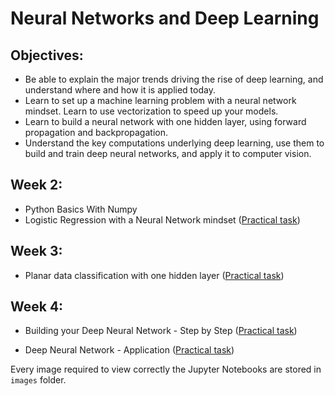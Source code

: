 # Neural Networks and Deep Learning

## Objectives:
- Be able to explain the major trends driving the rise of deep learning, and understand where and how it is applied today.
- Learn to set up a machine learning problem with a neural network mindset. Learn to use vectorization to speed up your models.
- Learn to build a neural network with one hidden layer, using forward propagation and backpropagation.
- Understand the key computations underlying deep learning, use them to build and train deep neural networks, and apply it to computer vision.

## Week 2:
- Python Basics With Numpy
- Logistic Regression with a Neural Network mindset ([Practical task](https://github.com/Kochurovskyi/Deep_Neural_Network_Projects/blob/main/Courses%20(COURSERA)/1.%20Neural%20Networks%20and%20Deep%20Learning/Week%202/Logistic%20Regression%20as%20a%20Neural%20Network/Logistic_Regression_with_a_Neural_Network_mindset_v6a.ipynb))

## Week 3:
- Planar data classification with one hidden layer ([Practical task](https://github.com/Kochurovskyi/Deep_Neural_Network_Projects/blob/main/Courses%20(COURSERA)/1.%20Neural%20Networks%20and%20Deep%20Learning/Week%203/Planar%20data%20classification%20with%20one%20hidden%20layer/Planar_data_classification_with_onehidden_layer_v6c.ipynb))


## Week 4:
- Building your Deep Neural Network - Step by Step ([Practical task](https://github.com/Kochurovskyi/Deep_Neural_Network_Projects/blob/main/Courses%20(COURSERA)/1.%20Neural%20Networks%20and%20Deep%20Learning/Week%204/Building%20your%20Deep%20Neural%20Network%20-%20Step%20by%20Step/Building_your_Deep_Neural_Network_Step_by_Step_v8a.ipynb))

- Deep Neural Network - Application ([Practical task](https://github.com/Kochurovskyi/Deep_Neural_Network_Projects/blob/main/Courses%20(COURSERA)/1.%20Neural%20Networks%20and%20Deep%20Learning/Week%204/Deep%20Neural%20Network%20Application_%20Image%20Classification/Deep%20Neural%20Network%20-%20Application%20v8.ipynb))


Every image required to view correctly the Jupyter Notebooks are stored in `images` folder.


